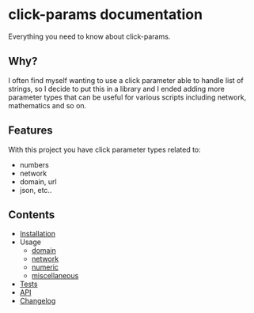 # click-params documentation

Everything you need to know about click-params.

## Why?

I often find myself wanting to use a click parameter able to handle list of strings, so I decide to put this in a library
and I ended adding more parameter types that can be useful for various scripts including network, mathematics and so on.

## Features

With this project you have click parameter types related to:

- numbers
- network
- domain, url
- json, etc..

## Contents

- [Installation](installation.md)
- Usage
    - [domain](usage/domain.md)
    - [network](usage/network.md)
    - [numeric](usage/numeric.md)
    - [miscellaneous](usage/miscellaneous.md)
- [Tests](tests.md)
- [API](api.md)
- [Changelog](changelog.md)